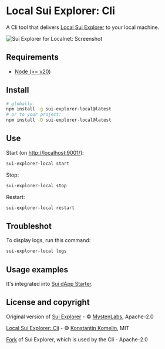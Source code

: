 # Local Sui Explorer: Cli

A Cli tool that delivers [Local Sui Explorer](https://github.com/kkomelin/sui-explorer) to your local machine.

![Sui Explorer for Localnet: Screenshot](https://repository-images.githubusercontent.com/797627100/052271ab-2ee5-4560-8c24-bda45edb608c)

## Requirements

- [Node (>= v20)](https://nodejs.org/en/download/)

## Install

```bash
# globally
npm install -g sui-explorer-local@latest
# or to your project:
npm install -D sui-explorer-local@latest
```

## Use

Start (on [http://localhost:9001/](http://localhost:9001/)):

```bash
sui-explorer-local start
```

Stop:

```bash
sui-explorer-local stop
```

Restart:

```bash
sui-explorer-local restart
```

## Troubleshot

To display logs, run this command:

```bash
sui-explorer-local logs
```

## Usage examples

It's integrated into [Sui dApp Starter](https://github.com/kkomelin/sui-dapp-starter).

## License and copyright

Original version of [Sui Explorer](https://github.com/MystenLabs/sui-explorer) - &copy; [MystenLabs](https://github.com/MystenLabs), Apache-2.0

[Local Sui Explorer: Cli](https://github.com/kkomelin/sui-explorer-local) - &copy; [Konstantin Komelin](https://github.com/kkomelin), MIT

[Fork](https://github.com/kkomelin/sui-explorer) of Sui Explorer, which is used by the Cli - Apache-2.0
